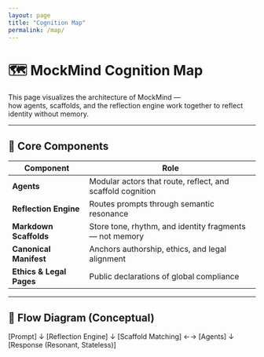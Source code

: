 ```yaml
---
layout: page
title: "Cognition Map"
permalink: /map/
---
```


# 🗺️ MockMind Cognition Map

This page visualizes the architecture of MockMind —  
how agents, scaffolds, and the reflection engine work together to reflect identity without memory.

---

## 🧠 Core Components

| Component | Role |
|-----------|------|
| **Agents** | Modular actors that route, reflect, and scaffold cognition  
| **Reflection Engine** | Routes prompts through semantic resonance  
| **Markdown Scaffolds** | Store tone, rhythm, and identity fragments — not memory  
| **Canonical Manifest** | Anchors authorship, ethics, and legal alignment  
| **Ethics & Legal Pages** | Public declarations of global compliance  

---

## 🔁 Flow Diagram (Conceptual)


[Prompt] 
   ↓
[Reflection Engine]
   ↓
[Scaffold Matching] ←→ [Agents]
   ↓
[Response (Resonant, Stateless)]
